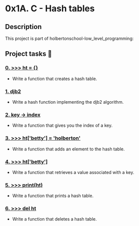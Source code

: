 # 0x1A. C - Hash tables
## Description
 This project is part of holbertonschool-low_level_programming:
## Project tasks :wrench:
### [0. >>> ht = {}](./0-hash_table_create.c)
* Write a function that creates a hash table.
### [1. djb2](./1-djb2.c)
* Write a hash function implementing the djb2 algorithm.
### [2. key -> index](./2-key_index.c)
* Write a function that gives you the index of a key.
### [3. >>> ht['betty'] = 'holberton'](./3-hash_table_set.c)
* Write a function that adds an element to the hash table.
### [4. >>> ht['betty']](./4-hash_table_get.c)
* Write a function that retrieves a value associated with a key.
### [5. >>> print(ht)](./5-hash_table_print.c)
* Write a function that prints a hash table.
### [6. >>> del ht](./6-hash_table_delete.c)
* Write a function that deletes a hash table.
